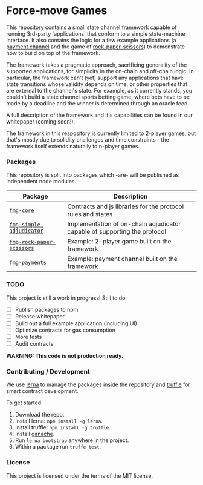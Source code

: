 # Force-move Games

This repository contains a small state channel framework capable of running 3rd-party 
'applications' that conform to a simple state-machine interface. It also contains the logic 
for a few example applications (a [payment channel](./packages/fmg-payments) and the game of 
[rock-paper-scissors](./packages/fmg-rock-paper-scissors)) to demonstrate how to build on top
of the framework.

The framework takes a pragmatic approach, sacrificing generality of the supported applications,
for simplicity in the on-chain and off-chain logic. In particular, the framework can't (yet) support
any applications that have state transitions whose validity depends on time, or other properties
that are external to the channel's state. For example, as it currently stands, you couldn't build
a state channel sports betting game, where bets have to be made by a deadline and the winner
is determined through an oracle feed.

A full description of the framework and it's capabilities can be found in our whitepaper (coming soon!).

The framework in this respository is currently limited to 2-player games, but that's mostly
due to solidity challenges and time constraints - the framework itself extends naturally to
n-player games.

### Packages

This repository is split into packages which -are- will be published as independent node modules.
                                                           
| Package                       |  Description                                  |
| ----------------------------- |  -------------------------------------------- |
| [`fmg-core`](/packages/fmg-core) | Contracts and js libraries for the protocol rules and states |
| [`fmg-simple-adjudicator`](./packages/fmg-simple-adjudicator) | Implementation of on-chain adjudicator capable of supporting the protocol |
| [`fmg-rock-paper-scissors`](./packages/rock-paper-scissors) | Example: 2-player game built on the framework |
| [`fmg-payments`](./packages/fmg-payments) | Example: payment channel built on the framework |

### TODO

This project is still a work in progress! Still to do:

- [ ] Publish packages to npm
- [ ] Release whitepaper
- [ ] Build out a full example application (including UI)
- [ ] Optimize contracts for gas consumption
- [ ] More tests
- [ ] Audit contracts

**WARNING: This code is not production ready.**

### Contributing / Development

We use [lerna](https://lernajs.io/) to manage the packages inside the repository and 
[truffle](http://truffleframework.com/) for smart contract development.

To get started:

1. Download the repo.
2. Install lerna: `npm install -g lerna`.
3. Install truffle: `npm install -g truffle`.
4. Install [ganache](http://truffleframework.com/ganache/).
5. Run `lerna bootstrap` anywhere in the project.
6. Within a package run `truffe test`.

### License

This project is licensed under the terms of the MIT license.